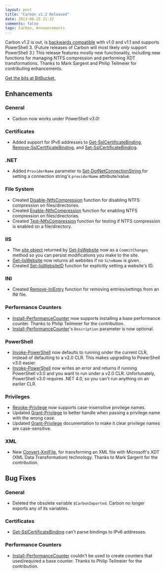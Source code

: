 ```yaml
---
layout: post
title: "Carbon v1.2 Released"
date: 2013-06-25 21:32
comments: false
tags: Carbon, Announcements
---
```


Carbon v1.2 is out, is [backwards compatible](http://semver.org) with v1.0 and v1.1 and supports PowerShell 3.  (Future releases of Carbon will most likely *only* support PowerShell 3.)  This release features mostly new functionality, including new functions for managing NTFS compression and performing XDT transformations.  Thanks to Mark Sargent and Philip Teilmeier for contributing enhancements.

[Get the bits at BitBucket.](https://bitbucket.org/splatteredbits/carbon/downloads)

## Enhancements

### General

 * Carbon now works under PowerShell v3.0!

### Certificates

 * Added support for IPv6 addresses to [Get-SslCertificateBinding](http://get-carbon.org/help/Get-SslCertificateBinding.html), [Remove-SslCertificateBinding](http://get-carbon.org/help/Remove-SslCertificateBinding.html), and [Set-SslCertificateBinding](http://get-carbon.org/help/Set-SslCertificateBinding.html).

### .NET

 * Added `ProviderName` parameter to [Set-DotNetConnectionString ](http://get-carbon.org/help/Set-DotNetConnectionString.html) for setting a connection string's `providerName` attribute/value.

### File System

 * Created [Disable-NtfsCompression](http://get-carbon.org/help/Disable-NtfsCompression.html) function for disabling NTFS compression on files/directories.
 * Created [Enable-NtfsCompression](http://get-carbon.org/help/Enable-NtfsCompression.html) function for enabling NTFS compression on files/directories.
 * Created [Test-NtfsCompression](http://get-carbon.org/help/Test-NtfsCompression.html) function for testing if NTFS compression is enabled on a file/directory.

### IIS
 * The [site object](http://msdn.microsoft.com/en-us/library/microsoft.web.administration.site.aspx) returned by [Get-IisWebsite](http://get-carbon.org/help/Get-IisWebsite.html) now as a `CommitChanges` method so you can persist modifications you make to the site.
 * [Get-IisWebsite](http://get-carbon.org/help/Get-IisWebsite.html) now returns all websites if no `SiteName` is given.
 * Created [Set-IisWebsiteID](http://get-carbon.org/help/Set-IisWebsiteID.html) function for explicitly setting a website's ID.

### INI

 * Created [Remove-IniEntry](http://get-carbon.org/help/Remove-IniEntry.html) function for removing entries/settings from an INI file.

### Performance Counters

 * [Install-PerformanceCounter](http://get-carbon.org/help/Install-PerformanceCounter.html) now supports installing a base performance counter.  Thanks to Philip Teilmeier for the contribution.
 * [Install-PerformanceCounter](http://get-carbon.org/help/Install-PerformanceCounter.html)'s `Description` parameter is now optional.

### PowerShell

 * [Invoke-PowerShell](http://get-carbon.org/help/Invoke-PowerShell.html) now defaults to running under the current CLR, instead of defaulting to a v2.0 CLR.  This makes upgrading to PowerShell v3.0 easier.
 * [Invoke-PowerShell](http://get-carbon.org/help/Invoke-PowerShell.html) now writes an error and returns if running PowerShell v3.0 and you want to run under a v2.0 CLR.  Unfortunately, PowerShell v3.0 requires .NET 4.0, so you can't run anything on an earlier CLR.

### Privileges

 * [Revoke-Privilege](http://get-carbon.org/help/Revoke-Privilege.html) now supports case-insensitive privilege names.
 * Updated [Grant-Privilege](http://get-carbon.org/help/Grant-Privilege.html) to better handle when passing a privilege name with the wrong case.
 * Updated [Grant-Privilege](http://get-carbon.org/help/Grant-Privilege.html) documentation to make it clear privilege names are case-sensitive.

### XML

 * New [Convert-XmlFile](http://get-carbon.org/help/Convert-XmlFile.html), for transforming an XML file with Microsoft's XDT (XML Data Transformation) technology.  Thanks to Mark Sargent for the contribution.


## Bug Fixes

### General

 * Deleted the obsolete variable `$CarbonImported`.  Carbon no longer exports any of its variables.

### Certificates

 * [Get-SslCertificateBinding](http://get-carbon.org/help/Get-SslCertificateBinding.html) can't parse bindings to IPv6 addresses.

### Performance Counters

 * [Install-PerformanceCounter](http://get-carbon.org/help/Install-PerformanceCounter.html) couldn't be used to create counters that used/required a base counter. Thanks to Philip Teilmeier for the contribution.

